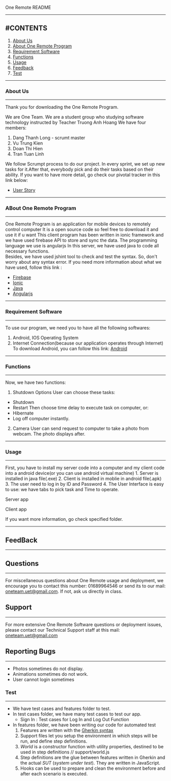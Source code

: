 One Remote README

----------------------------------------------------------------------
#CONTENTS
----------------------------------------------------------------------
1. [About Us](#about-us)
2. [About One Remote Program](#about-one-remote-program)
3. [Requirement Software](#requirement-software)
4. [Functions](#functions)
5. [Usage](#usage)
6. [Feedback](#feedback)
7. [Test](#test)


----------------------------------------------------------------------
### About Us
----------------------------------------------------------------------

Thank you for downloading the One Remote Program.

We are One Team. We are a student group who studying software technology instructed by Teacher Truong Anh Hoang
 We have four members: 
1. Dang Thanh Long - scrumt master
2. Vu Trung Kien 
3. Doan Thi Hien 
4. Tran Tuan Linh 

We follow Scrumpt process to do our project. In every sprint, we set up new tasks for it.After that, everybody pick and do their tasks based on their ability. 
If you want to have more detail, go check our pivotal tracker in this link below:
- [User Story](https://www.pivotaltracker.com/n/projects/1263646 "User Story")


----------------------------------------------------------------------
### ABout One Remote Program
----------------------------------------------------------------------
One Remote Program is an application for mobile devices to remotely control computer
It is a open source code so feel free to download it and use it if u want
This client program has been written in ionic framework and we have used firebase API to store and sync the data. The programming language we use is angularjs 
In this server, we have used java to code all necessary functions.  
Besides, we have used jshint tool to check and test the syntax. So, don't worry about any syntax error.
If you need more information about what we have used, follow this link :
- [Firebase](https://www.firebase.com/ "firebase")
- [Ionic](http://ionicframework.com/ "Ionic")
- [Java](http://www.java.com/en/ "Java") 
- [Angularjs](https://angularjs.org/ "Angularjs")	


----------------------------------------------------------------------
### Requirement Software
----------------------------------------------------------------------
To use our program, we need you to have all the following softwares:
 1. Android, IOS Operating System
 2. Internet Connection(because our application operates through Internet)
To download Android, you can follow this link: 
[Android](http://developer.android.com/sdk/index.html)	


----------------------------------------------------------------------
### Functions
----------------------------------------------------------------------
Now, we have two functions:
1. Shutdown Options
User can choose these tasks:
* Shutdown
* Restart
Then choose time delay to execute task on computer, or:
* Hibernate
* Log off
computer instantly.
2. Camera 
User can send request to computer to take a photo from webcam. The photo displays after.


----------------------------------------------------------------------
### Usage
----------------------------------------------------------------------
<How to use>
First, you have to install my server code into a computer and my client code into a android device(or you can use android virtual machine)
1. Server is installed in java file(.exe)
2. Client is installed in moblie in android file(.apk)
3. The user need to log in by ID and Password
4. The User Interface is easy to use: we have tabs to pick task and Time to operate.

Server app

Client app

If you want more information, go check specified folder.


-----------------------------------------------------------------------
## FeedBack
-----------------------------------------------------------------------

## Questions
---------

For miscellaneous questions about One Remote usage and deployment, we
encourage you to contact this number: 01689964546 or send its to our mail: oneteam.uet@gmail.com. 
If not, ask us directly in class.


## Support
---------

For more extensive One Remote Software questions or deployment issues, please contact
our Technical Support staff at this mail: oneteam.uet@gmail.com 


## Reporting Bugs
---------

* Photos sometimes do not display.
* Animations sometimes do not work.
* User cannot login sometimes

### Test
-----------------------------------------------------------------------

* We have test cases and features folder to test.
* In test cases folder, we have many test cases to test our app.
	- Sign In : Test cases for Log In and Log Out Function
* In features folder, we have been writing our code for automated test
    1. Features are written with the [Gherkin syntax](https://github.com/cucumber/cucumber/wiki/Gherkin)
    2. Support files let you setup the environment in which steps will be run, and define step definitions.
    3. *World* is a constructor function with utility properties, destined to be used in step definitions
    	// support/world.js
    4. Step definitions are the glue between features written in Gherkin and the actual *SUT* (*system under test*). They are 	written in JavaScript.
    5. Hooks can be used to prepare and clean the environment before and after each scenario is executed.


